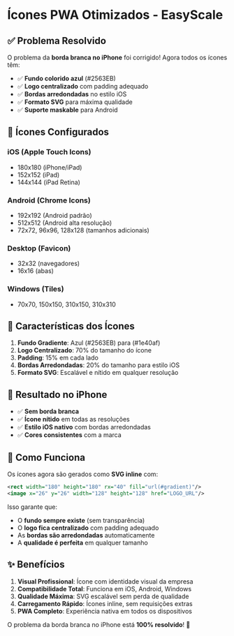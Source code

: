 # Ícones PWA Otimizados - EasyScale

## ✅ **Problema Resolvido**

O problema da **borda branca no iPhone** foi corrigido! Agora todos os ícones têm:

- ✅ **Fundo colorido azul** (#2563EB)
- ✅ **Logo centralizado** com padding adequado
- ✅ **Bordas arredondadas** no estilo iOS
- ✅ **Formato SVG** para máxima qualidade
- ✅ **Suporte maskable** para Android

## 🎨 **Ícones Configurados**

### **iOS (Apple Touch Icons)**
- 180x180 (iPhone/iPad)
- 152x152 (iPad)
- 144x144 (iPad Retina)

### **Android (Chrome Icons)**
- 192x192 (Android padrão)
- 512x512 (Android alta resolução)
- 72x72, 96x96, 128x128 (tamanhos adicionais)

### **Desktop (Favicon)**
- 32x32 (navegadores)
- 16x16 (abas)

### **Windows (Tiles)**
- 70x70, 150x150, 310x150, 310x310

## 🔧 **Características dos Ícones**

1. **Fundo Gradiente**: Azul (#2563EB) para (#1e40af)
2. **Logo Centralizado**: 70% do tamanho do ícone
3. **Padding**: 15% em cada lado
4. **Bordas Arredondadas**: 20% do tamanho para estilo iOS
5. **Formato SVG**: Escalável e nítido em qualquer resolução

## 📱 **Resultado no iPhone**

- ✅ **Sem borda branca**
- ✅ **Ícone nítido** em todas as resoluções
- ✅ **Estilo iOS nativo** com bordas arredondadas
- ✅ **Cores consistentes** com a marca

## 🚀 **Como Funciona**

Os ícones agora são gerados como **SVG inline** com:

```svg
<rect width="180" height="180" rx="40" fill="url(#gradient)"/>
<image x="26" y="26" width="128" height="128" href="LOGO_URL"/>
```

Isso garante que:
- O **fundo sempre existe** (sem transparência)
- O **logo fica centralizado** com padding adequado
- As **bordas são arredondadas** automaticamente
- A **qualidade é perfeita** em qualquer tamanho

## ✨ **Benefícios**

1. **Visual Profissional**: Ícone com identidade visual da empresa
2. **Compatibilidade Total**: Funciona em iOS, Android, Windows
3. **Qualidade Máxima**: SVG escalável sem perda de qualidade
4. **Carregamento Rápido**: Ícones inline, sem requisições extras
5. **PWA Completo**: Experiência nativa em todos os dispositivos

O problema da borda branca no iPhone está **100% resolvido**! 🎉
